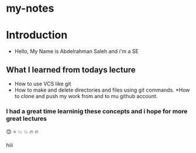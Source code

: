 # my-notes

# Introduction 

* Hello, My Name is Abdelrahman Saleh and i'm a SE 


## What I learned from todays lecture

* How to use VCS like git
* How to make and delete directories and files using git commands.
*How to clone and push my work from and to mu github account.


### I had a great time learninig these concepts and i hope for more great lectures 
:blush:
:star: 
:boom: 
:boom: 
:fire: 
:fire:

hiii